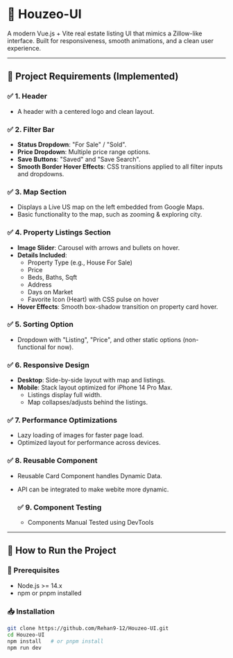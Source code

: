 # 🏡 Houzeo-UI

A modern Vue.js + Vite real estate listing UI that mimics a Zillow-like interface. Built for responsiveness, smooth animations, and a clean user experience.

---

## 📌 Project Requirements (Implemented)

### ✅ 1. Header
- A header with a centered logo and clean layout.

### ✅ 2. Filter Bar
- **Status Dropdown**: "For Sale" / "Sold".
- **Price Dropdown**: Multiple price range options.
- **Save Buttons**: "Saved" and "Save Search".
- **Smooth Border Hover Effects**: CSS transitions applied to all filter inputs and dropdowns.

### ✅ 3. Map Section
- Displays a Live US map on the left embedded from Google Maps.
- Basic functionality to the map, such as zooming & exploring city.

### ✅ 4. Property Listings Section
- **Image Slider**: Carousel with arrows and bullets on hover.
- **Details Included**:
  - Property Type (e.g., House For Sale)
  - Price
  - Beds, Baths, Sqft
  - Address
  - Days on Market
  - Favorite Icon (Heart) with CSS pulse on hover
- **Hover Effects**: Smooth box-shadow transition on property card hover.

### ✅ 5. Sorting Option
- Dropdown with "Listing", "Price", and other static options (non-functional for now).

### ✅ 6. Responsive Design
- **Desktop**: Side-by-side layout with map and listings.
- **Mobile**: Stack layout optimized for iPhone 14 Pro Max.
  - Listings display full width.
  - Map collapses/adjusts behind the listings.

### ✅ 7. Performance Optimizations
- Lazy loading of images for faster page load.
- Optimized layout for performance across devices.

### ✅ 8. Reusable Component
- Reusable Card Component handles Dynamic Data.
- API can be integrated to make webite more dynamic.

  ### ✅ 9. Component Testing
  - Components Manual Tested using DevTools

---

## 🚀 How to Run the Project

### 🔧 Prerequisites
- Node.js >= 14.x
- npm or pnpm installed

### 📥 Installation

```bash
git clone https://github.com/Rehan9-12/Houzeo-UI.git
cd Houzeo-UI
npm install   # or pnpm install
npm run dev
